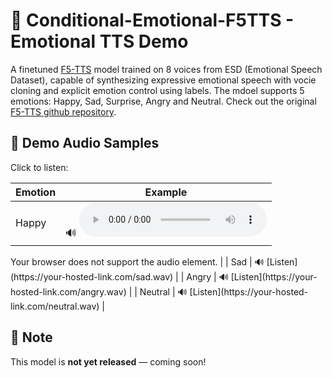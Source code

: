 # 🎤  Conditional-Emotional-F5TTS - Emotional TTS Demo

A finetuned [F5-TTS](https://github.com/SWivid/F5-TTS) model trained on 8 voices from ESD (Emotional Speech Dataset), capable of synthesizing expressive emotional speech with vocie cloning and explicit emotion control using labels.
The mdoel supports 5 emotions: Happy, Sad, Surprise, Angry and Neutral.
Check out the original [F5-TTS github repository](https://github.com/SWivid/F5-TTS).

## 🚀 Demo Audio Samples

Click to listen:

| Emotion  | Example |
|----------|---------|
| Happy    | 🔊 <audio controls>
  <source src="[https://yourdomain.com/audio/happy.wav](https://ctipub-my.sharepoint.com/:u:/g/personal/radu_bolborici_stud_etti_upb_ro/EdcpvRJEp2FBtPe7ZYPi_5YBMsVnjUWCwSF2DVcZDb3jeQ?nav=eyJyZWZlcnJhbEluZm8iOnsicmVmZXJyYWxBcHAiOiJPbmVEcml2ZUZvckJ1c2luZXNzIiwicmVmZXJyYWxBcHBQbGF0Zm9ybSI6IldlYiIsInJlZmVycmFsTW9kZSI6InZpZXciLCJyZWZlcnJhbFZpZXciOiJNeUZpbGVzTGlua0NvcHkifX0&e=vLE6BK)" type="audio/wav">
  Your browser does not support the audio element.
    </audio> |
| Sad      | 🔊 [Listen](https://your-hosted-link.com/sad.wav) |
| Angry    | 🔊 [Listen](https://your-hosted-link.com/angry.wav) |
| Neutral  | 🔊 [Listen](https://your-hosted-link.com/neutral.wav) |

## 📌 Note
This model is **not yet released** — coming soon!
